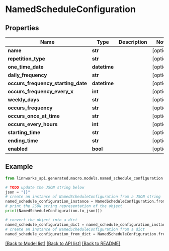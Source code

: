 # NamedScheduleConfiguration


## Properties

Name | Type | Description | Notes
------------ | ------------- | ------------- | -------------
**name** | **str** |  | [optional] 
**repetition_type** | **str** |  | [optional] 
**one_time_date** | **datetime** |  | [optional] 
**daily_frequency** | **str** |  | [optional] 
**occurs_frequency_starting_date** | **datetime** |  | [optional] 
**occurs_frequency_every_x** | **int** |  | [optional] 
**weekly_days** | **str** |  | [optional] 
**occurs_frequency** | **str** |  | [optional] 
**occurs_once_at_time** | **str** |  | [optional] 
**occurs_every_hours** | **int** |  | [optional] 
**starting_time** | **str** |  | [optional] 
**ending_time** | **str** |  | [optional] 
**enabled** | **bool** |  | [optional] 

## Example

```python
from linnworks_api.generated.macro.models.named_schedule_configuration import NamedScheduleConfiguration

# TODO update the JSON string below
json = "{}"
# create an instance of NamedScheduleConfiguration from a JSON string
named_schedule_configuration_instance = NamedScheduleConfiguration.from_json(json)
# print the JSON string representation of the object
print(NamedScheduleConfiguration.to_json())

# convert the object into a dict
named_schedule_configuration_dict = named_schedule_configuration_instance.to_dict()
# create an instance of NamedScheduleConfiguration from a dict
named_schedule_configuration_from_dict = NamedScheduleConfiguration.from_dict(named_schedule_configuration_dict)
```
[[Back to Model list]](../README.md#documentation-for-models) [[Back to API list]](../README.md#documentation-for-api-endpoints) [[Back to README]](../README.md)


